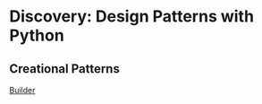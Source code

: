 # Discovery: Design Patterns with Python

## Creational Patterns
[Builder](creational_patterns/builder/builder.md)
